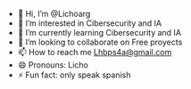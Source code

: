 - 👋 Hi, I’m @Lichoarg
- 👀 I’m interested in Cibersecurity and IA
- 🌱 I’m currently learning Cibersecurity and IA
- 💞️ I’m looking to collaborate on Free proyects
- 📫 How to reach me Lhbps4a@gmail.com
- 😄 Pronouns: Licho
- ⚡ Fun fact: only speak spanish

<!---
Lichoarg/Lichoarg is a ✨ special ✨ repository because its `README.md` (this file) appears on your GitHub profile.
You can click the Preview link to take a look at your changes.
--->
